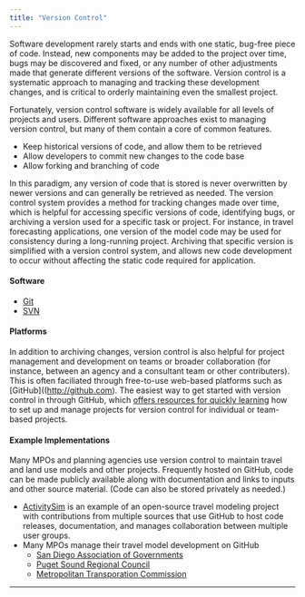 ```yaml
---
title: "Version Control"
---
```


Software development rarely starts and ends with one static, bug-free piece of code. Instead, new components may be added to the project over time, bugs may be discovered and fixed, or any number of other adjustments made that generate different versions of the software. Version control is a systematic approach to managing and tracking these development changes, and is critical to orderly maintaining even the smallest project.        

Fortunately, version control software is widely available for all levels of projects and users. Different software approaches exist to managing version control, but many of them contain a core of common features.

-   Keep historical versions of code, and allow them to be retrieved
-   Allow developers to commit new changes to the code base
-   Allow forking and branching of code

In this paradigm, any version of code that is stored is never overwritten by newer versions and can generally be retrieved as needed. The version control system provides a method for tracking changes made over time, which is helpful for accessing specific versions of code, identifying bugs, or archiving a version used for a specific task or project. For instance, in travel forecasting applications, one version of the model code may be used for consistency during a long-running project. Archiving that specific version is simplified with a version control system, and allows new code development to occur without affecting the static code required for application.  

#### Software

-   [Git](https://git-scm.com/)
-   [SVN](https://subversion.apache.org/)

#### Platforms

In addition to archiving changes, version control is also helpful for project management and development on teams or broader collaboration (for instance, between an agency and a consultant team or other contributers). This is often faciliated through free-to-use web-based platforms such as [GitHub]((http://github.com). The easiest way to get started with version control in through GitHub, which [offers resources for quickly learning](https://lab.github.com/) how to set up and manage projects for version control for individual or team-based projects.

#### Example Implementations

Many MPOs and planning agencies use version control to maintain travel and land use models and other projects. Frequently hosted on GitHub, code can be made publicly available along with documentation and links to inputs and other source material. (Code can also be stored privately as needed.)

-   [ActivitySim](https://github.com/activitysim/activitysim) is an example of an open-source travel modeling project with contributions from multiple sources that use GitHub to host code releases, documentation, and manages collaboration between multiple user groups. 
-   Many MPOs manage their travel model development on GitHub
    - [San Diego Association of Governments](https://github.com/SANDAG/ABM)
    - [Puget Sound Regional Council](https://github.com/psrc/soundcast)
    - [Metropolitan Transporation Commission](https://github.com/BayAreaMetro/travel-model-one)


------------------------------------------------------------------------

